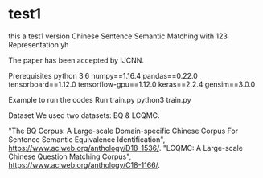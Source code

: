 # test1
this a test1 version
Chinese Sentence Semantic Matching with 123 Representation
yh

The paper has been accepted by IJCNN.

Prerequisites
python 3.6
numpy==1.16.4
pandas==0.22.0
tensorboard==1.12.0
tensorflow-gpu==1.12.0
keras==2.2.4
gensim==3.0.0

Example to run the codes
Run train.py
python3 train.py

Dataset
We used two datasets: BQ & LCQMC.

"The BQ Corpus: A Large-scale Domain-specific Chinese Corpus For Sentence Semantic Equivalence Identification", https://www.aclweb.org/anthology/D18-1536/.
"LCQMC: A Large-scale Chinese Question Matching Corpus", https://www.aclweb.org/anthology/C18-1166/.
